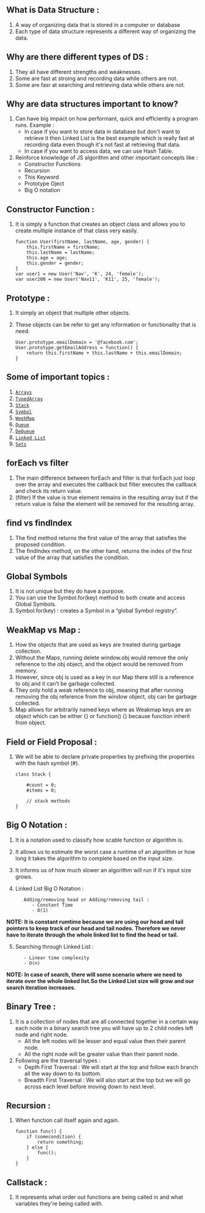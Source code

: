 ## What is Data Structure :
1. A way of organizing data that is stored in a computer or database
2. Each type of data structure represents a different way of organizing the data.

## Why are there different types of DS :
1. They all have different strengths and weaknesses.
2. Some are fast at stroing and recording data while others are not.
3. Some are fasr at searching and retrieving data while others are not.

## Why are data structures important to know?
1. Can have big impact on how performant, quick and efficiently a program runs. Example :
    * In case if you want to store data in database but don't want to retrieve it then Linked List is the best example which is really fast at recording data even though it's not fast at retrieving that data.
    * In case if you want to access data, we can use Hash Table.
2. Reinforce knowledge of JS algorithm and other important concepts like :
    * Constructor Functions
    * Recursion
    * This Keyword
    * Prototype Oject
    * Big O notation

## Constructor Function : 
1. It is simply a function that creates an object class and allows you to create multiple instance of that class very easily.
    
    ```
    function User(firstName, lastName, age, gender) {
        this.firstName = firstName;
        this.lastName = lastName;
        this.age = age;
        this.gender = gender;
    }
    var user1 = new User('Nav', 'K', 24, 'female');
    var user200 = new User('Nav11', 'K11', 25, 'female');
    ```

## Prototype : 
1. It simply an object that multiple other objects.
2. These objects can be refer to get any information or functionality that is need.
    
    ```
    User.prototype.emailDomain = '@facebook.com';
    User.prototype.getEmailAddress = function() {
        return this.firstName + this.lastName + this.emailDomain;
    }
    ```

## Some of important topics :
1. [`Arrays`](docs/arrays.md)
2. [`TypedArray`](docs/typed-array.md)
3. [`Stack`](docs/stack.md)
4. [`Symbol`](docs/symbol.md)
5. [`WeekMap`](docs/week-map.md)
6. [`Queue`](docs/queue.md)
7. [`DeQueue`](docs/de-queue.md)
8. [`Linked List`](docs/linked-list.md)
9. [`Sets`](docs/sets.md)

## forEach vs filter
1. The main difference between forEach and filter is that forEach just loop over the array and executes the callback but filter executes the callback and check its return value.
2. (filter) If the value is true element remains in the resulting array but if the return value is false the element will be removed for the resulting array.

## find vs findIndex
1. The find method returns the first value of the array that satisfies the proposed condition. 
2. The findIndex method, on the other hand, returns the index of the first value of the array that satisfies the condition.

## Global Symbols
1. It is not unique but they do have a purpose.
2. You can use the Symbol.for(key) method to both create and access Global Symbols.
3. Symbol.for(key) : creates a Symbol in a “global Symbol registry”.

## WeakMap vs Map :
1. How the objects that are used as keys are treated during garbage collection.
2. Without the Maps, running delete window.obj would remove the only reference to the obj object, and the object would be removed from memory.
3. However, since obj is used as a key in our Map there still is a reference to obj and it can’t be garbage collected.
4. They only hold a weak reference to obj, meaning that after running removing the obj reference from the window object, obj can be garbage collected.
5. Map allows for arbitrarily named keys where as Weakmap keys are an object which can be either {} or function() {} because function inherit from object.

## Field or Field Proposal : 
1. We will be able to declare private properties by prefixing the properties with the hash symbol (#).
    
    ```
    class Stack {
    
        #count = 0;
        #items = 0;

        // stack methods
    }
    ```

## Big O Notation : 
1. It is a notation used to classify how scable function or algorithm is.
2. It allows us to estimate the worst case a runtime of an algorithm or how long it takes the algorithm to complete based on the input size.
3. It informs us of how much slower an algorithm will run if it's input size grows.
4. Linked List Big O Notation :
   
   ```
      Adding/removing head or Adding/removing tail :
         - Constant Time
         - O(1)
   ```
**NOTE: It is constant rumtime because we are using our head and tail pointers to keep track of our head and tail nodes. Therefore we never have to iterate through the whole linked list to find the head or tail.**

5. Searching through Linked List :

   ```
      - Linear time complexity
      - O(n)
   ```
**NOTE: In case of search, there will some scenario where we need to iterate over the whole linked list.So the Linked List size will grow and our search iteration increases.**

## Binary Tree : 
1. It is a collection of nodes that are all connected together in a certain way each node in a binary search tree you will have up to 2 child nodes left node and right node.
   * All the left nodes will be lesser and equal value then their parent node.
   * All the right node will be greater value than their parent node.
2. Following are the traversal types :
   * Depth First Traversal : We will start at the top and follow each branch all the way down to its bottom.
   * Breadth First Traversal : We will also start at the top but we will go across each level before moving down to next level.

## Recursion : 
1. When function call itself again and again.
    
    ```
    function func() {
        if (somecondition) {
            return something;
        } else {
            func();
        }
    }
    ```

## Callstack : 
1. It represents what order out functions are being called in and what variables they're being called with.

